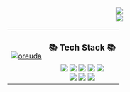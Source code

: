 <div align=center>
<img src="https://capsule-render.vercel.app/api?type=waving&color=FFB788&height=200&section=header&text=Hyein's&nbsp;Github&fontSize=90&fontColor=ffffff" />
</div>

<div align=center>
	<a href="https://hits.seeyoufarm.com"><img src="https://hits.seeyoufarm.com/api/count/incr/badge.svg?url=https%3A%2F%2Fgithub.com%2F0Hyein0%2Fhit-counter&count_bg=%23FFB788&title_bg=%23555555&icon=github.svg&icon_color=%23E7E7E7&title=GitHub&edge_flat=false"/></a>
</div>

<table align=center>
<tr>

 <td>
<div  style = "display: flex;  align-items: center; flex-direction: column;  justify-content: center;" align = "center";>
<!-- font-size 를 조절하면 원하는 크기로 글자를 조절할 수 있습니다.-->
  <!-- Designed and developed in-house at Oreuda (https://oreuda.kr) -->
  <!-- 불편 사항 및 문의는 tykimdream@gmail.com으로 보내주세요 -->
  <div key="6">
    <a href = "https://oreuda.kr/">
      <img
        src=https://oreuda.kr/api/v1/plant/card?nickname=0Hyein0
        alt="oreuda"
      />
    </a>
  </div>
</div>
 </td>
 
<td>
<div align=center>
	<h3>📚 Tech Stack 📚</h3>
</div>
<div align=center>
   <img src="https://img.shields.io/badge/Java-007396?style=flat&logo=Conda-Forge&amp;logoColor=white" />   
   <img src="https://img.shields.io/badge/javascript-F7DF1E?style=flat&logo=javascript&logoColor=white" />
   <img src="https://img.shields.io/badge/jquery-0769AD?style=flat&logo=jquery&logoColor=white" />
   <img src="https://img.shields.io/badge/HTML5-E34F26?style=flat&logo=HTML5&logoColor=white" />
   <img src="https://img.shields.io/badge/CSS3-1572B6?style=flat&logo=CSS3&logoColor=white" />
   <br>
   <img src="https://img.shields.io/badge/oracle-F80000?style=flat&logo=oracle&logoColor=white" />
   <img src="https://img.shields.io/badge/spring-6DB33F?style=flat&logo=spring&logoColor=white"/>
   <img src="https://img.shields.io/badge/bootstrap-7952B3?style=flat&logo=bootstrap&logoColor=white"/>
</div>
</td>
</tr>
</table>

